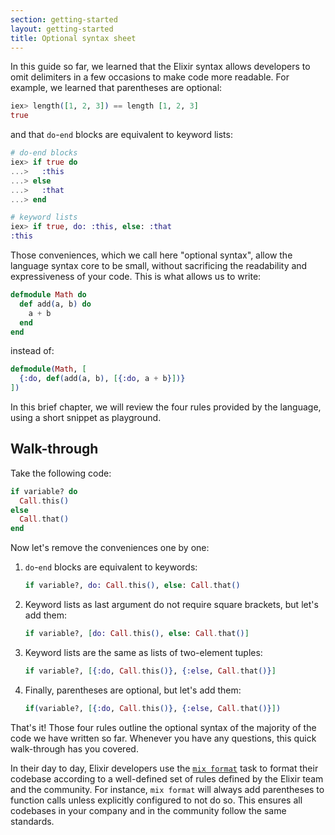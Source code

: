 ```yaml
---
section: getting-started
layout: getting-started
title: Optional syntax sheet
---
```


In this guide so far, we learned that the Elixir syntax allows developers to omit delimiters in a few occasions to make code more readable. For example, we learned that parentheses are optional:

```elixir
iex> length([1, 2, 3]) == length [1, 2, 3]
true
```

and that `do`-`end` blocks are equivalent to keyword lists:

```elixir
# do-end blocks
iex> if true do
...>   :this
...> else
...>   :that
...> end

# keyword lists
iex> if true, do: :this, else: :that
:this
```

Those conveniences, which we call here "optional syntax", allow the language syntax core to be small, without sacrificing the readability and expressiveness of your code. This is what allows us to write:

```elixir
defmodule Math do
  def add(a, b) do
    a + b
  end
end
```

instead of:

```elixir
defmodule(Math, [
  {:do, def(add(a, b), [{:do, a + b}])}
])
```

In this brief chapter, we will review the four rules provided by the language, using a short snippet as playground.

## Walk-through

Take the following code:

```elixir
if variable? do
  Call.this()
else
  Call.that()
end
```

Now let's remove the conveniences one by one:

1. `do`-`end` blocks are equivalent to keywords:

   ```elixir
   if variable?, do: Call.this(), else: Call.that()
   ```

2. Keyword lists as last argument do not require square brackets, but let's add them:

   ```elixir
   if variable?, [do: Call.this(), else: Call.that()]
   ```

3. Keyword lists are the same as lists of two-element tuples:

   ```elixir
   if variable?, [{:do, Call.this()}, {:else, Call.that()}]
   ```

4. Finally, parentheses are optional, but let's add them:

   ```elixir
   if(variable?, [{:do, Call.this()}, {:else, Call.that()}])
   ```

That's it! Those four rules outline the optional syntax of the majority of the code we have written so far. Whenever you have any questions, this quick walk-through has you covered.

In their day to day, Elixir developers use the [`mix format`](https://hexdocs.pm/mix/Mix.Tasks.Format.html) task to format their codebase according to a well-defined set of rules defined by the Elixir team and the community. For instance, `mix format` will always add parentheses to function calls unless explicitly configured to not do so. This ensures all codebases in your company and in the community follow the same standards.
